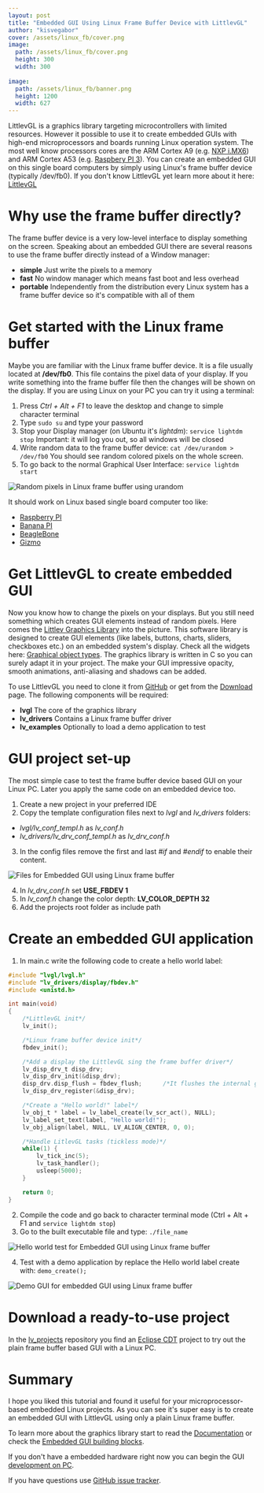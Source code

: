 ```yaml
---
layout: post
title: "Embedded GUI Using Linux Frame Buffer Device with LittlevGL"
author: "kisvegabor"
cover: /assets/linux_fb/cover.png
image:
  path: /assets/linux_fb/cover.png
  height: 300
  width: 300
  
image:
  path: /assets/linux_fb/banner.png
  height: 1200
  width: 627
---
```



LittlevGL is a graphics library targeting microcontrollers with limited resources. However it possible to use it to create embedded GUIs with high-end microprocessors and boards running Linux operation system. The most well know processors cores are the ARM Cortex A9 (e.g. [NXP i.MX6](https://www.nxp.com/products/processors-and-microcontrollers/applications-processors/i.mx-applications-processors/i.mx-6-processors:IMX6X_SERIES)) and ARM Cortex A53 (e.g. [Raspbery PI 3](https://www.raspberrypi.org/products/raspberry-pi-3-model-b/)). You can create an embedded GUI on this single board computers by simply using Linux's frame buffer device (typically /dev/fb0). If you don't know LittlevGL yet learn more about it here: [LittlevGL](https://littlevgl.com)

# Why use the frame buffer directly?
The frame buffer device is a very low-level interface to display something on the screen.
Speaking about an embedded GUI there are several reasons to use the frame buffer directly instead of a Window manager: 
* **simple** Just write the pixels to a memory
* **fast** No window manager which means fast boot and less overhead
* **portable** Independently from the distribution  every Linux system has a frame buffer device so it's compatible with all of them 

# Get started with the Linux frame buffer
Maybe you are familiar with the Linux frame buffer device. It is a file usually located at **/dev/fb0**. This file contains the pixel data of your display. If you write something into the frame buffer file then the changes will be shown on the display. If you are using Linux on your PC you can try it using a terminal:
1. Press *Ctrl + Alt + F1*  to leave the desktop and change to simple character terminal
2.  Type `sudo su` and type your password
3. Stop your Display manager (on Ubuntu it's *lightdm*): `service lightdm stop` Important: it will log you out, so all windows will be closed
4. Write random data to the frame buffer device: `cat /dev/urandom > /dev/fb0` You should see random colored pixels on the whole screen.
5. To go back to the normal Graphical User Interface: `service lightdm start`

![Random pixels in Linux frame buffer using urandom](/assets/linux_fb/linux_fb_random.png#post-img-responsive)

It should work on Linux based single board computer too like: 
* [Raspberry PI](https://www.raspberrypi.org/)
* [Banana PI](http://www.banana-pi.org/)  
* [BeagleBone](http://beagleboard.org/bone)
* [Gizmo](http://www.gizmosphere.org/products/)

# Get LittlevGL to create embedded GUI
Now you know how to change the pixels on your displays. But you still need something which creates GUI elements instead of random pixels.  Here comes the [Littlev Graphics Library](https://littlevgl.com) into the picture. This software library is designed to create GUI elements (like labels, buttons, charts, sliders, checkboxes etc.)  on an embedded system's display. Check all the widgets here: [Graphical object types](https://docs.littlevgl.com/#Object-types). The graphics library is written in C so you can surely adapt it in your project. The make your GUI impressive opacity, smooth animations, anti-aliasing and shadows can be added.   

To use LittlevGL you need to clone it from [GitHub](https://github.com/littlevgl/) or get from the [Download](https://littlevgl.com/download) page.
The following components will be required:
* **lvgl** The core of the graphics library
* **lv_drivers** Contains a Linux frame buffer driver
* **lv_examples** Optionally to load a demo application to test

# GUI project set-up 
The most simple case to test the frame buffer device based GUI on your Linux PC. Later you apply the same code on an embedded device too.
1. Create a new project in your preferred IDE
2. Copy the template configuration files next to *lvgl* and *lv_drivers* folders:
  * *lvgl/lv_conf_templ.h* as *lv_conf.h*
  * *lv_drivers/lv_drv_conf_templ.h* as *lv_drv_conf.h* 

3. In the config files remove the first and last *#if* and *#endif* to enable their content.

![Files for Embedded GUI using Linux frame buffer](/assets/linux_fb/linux_fb_files.png#post-img-responsive)

4. In *lv_drv_conf.h* set **USE_FBDEV    1**
5. In *lv_conf.h* change the color depth: **LV_COLOR_DEPTH     32**
7. Add the projects root folder as include path

# Create an embedded GUI application

1. In main.c write the following code to create a hello world label:

```c
#include "lvgl/lvgl.h"
#include "lv_drivers/display/fbdev.h"
#include <unistd.h>

int main(void)
{
    /*LittlevGL init*/
    lv_init();

    /*Linux frame buffer device init*/
    fbdev_init();

    /*Add a display the LittlevGL sing the frame buffer driver*/
    lv_disp_drv_t disp_drv;
    lv_disp_drv_init(&disp_drv);
    disp_drv.disp_flush = fbdev_flush;      /*It flushes the internal graphical buffer to the frame buffer*/
    lv_disp_drv_register(&disp_drv);

    /*Create a "Hello world!" label*/
    lv_obj_t * label = lv_label_create(lv_scr_act(), NULL);
    lv_label_set_text(label, "Hello world!");
    lv_obj_align(label, NULL, LV_ALIGN_CENTER, 0, 0);

    /*Handle LitlevGL tasks (tickless mode)*/
    while(1) {
        lv_tick_inc(5);
        lv_task_handler();
        usleep(5000);
    }

    return 0;
}
```

2. Compile the code and go back to character terminal mode (Ctrl + Alt + F1 and `service lightdm stop`)
3. Go to the built executable file and type: `./file_name`

![Hello world test for Embedded GUI using Linux frame buffer](/assets/linux_fb/linux_fb_hello_world.png#post-img-responsive)

4. Test with a demo application by replace the Hello world label create with: `demo_create();` 

![Demo GUI for embedded GUI using Linux frame buffer](/assets/linux_fb/linux_fb_demo.png#post-img-responsive)

# Download a ready-to-use project
In the [lv_projects](https://github.com/littlevgl/lv_boards) repository you find an [Eclipse CDT](https://www.eclipse.org/cdt/) project to try out the plain frame buffer based GUI with a Linux PC. 

# Summary
I hope you liked this tutorial and found it useful for your microprocessor-based embedded Linux projects. As you can see it's super easy is to create an embedded GUI with LittlevGL using only a plain Linux frame buffer. 

To learn more about the graphics library start to read the [Documentation](https://docs.littlevgl.com/#Porting) or check the [Embedded GUI building blocks](https://docs.littlevgl.com/#Object-types).  

If you don't have a embedded hardware right now you can begin the GUI [development on PC](https://docs.littlevgl.com/#PC-simulator).
  
If you have questions use [GitHub issue tracker](https://github.com/littlevgl/lvgl/issues).

